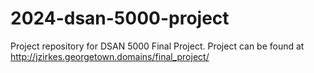 # 2024-dsan-5000-project
Project repository for DSAN 5000 Final Project. Project can be found at http://jzirkes.georgetown.domains/final_project/
